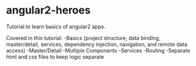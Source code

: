 # angular2-heroes
Tutorial to learn basics of angular2 apps.

Covered in this tutorial:
-Basics (project structure, data binding, master/detail, services, dependency injection, navigation, and remote data access)
-Master/Detail
-Multiple Components
-Services
-Routing
-Separate html and css files to keep logic separate
